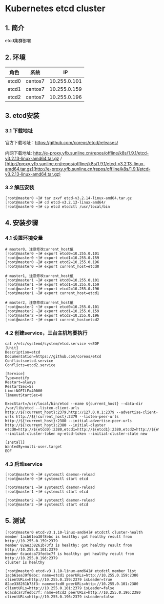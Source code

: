 # Kubernetes etcd cluster

## 1. 简介

etcd集群部署



## 2. 环境

| 角色  | 系统    | IP           |
| ----- | ------- | ------------ |
| etcd0 | centos7 | 10.255.0.101 |
| etcd1 | centos7 | 10.255.0.159 |
| etcd2 | centos7 | 10.255.0.196 |



## 3. etcd安装

### 3.1 下载地址

官方下载地址：<https://github.com/coreos/etcd/releases/>

内网下载地址: <http://e-proxy.yfb.sunline.cn/repos/offline/k8s/1.9.1/etcd-v3.2.13-linux-amd64.tar.gz> / [http://proxy.yfb.sunline.cn/repos/offline/k8s/1.9.1/etcd-v3.2.13-linux-amd64.tar.gz](http://e-proxy.yfb.sunline.cn/repos/offline/k8s/1.9.1/etcd-v3.2.13-linux-amd64.tar.gz)

### 3.2 解压安装

```
[root@master0 ~]# tar zxvf etcd-v3.2.14-linux-amd64.tar.gz
[root@master0 ~]# cd etcd-v3.2.13-linux-amd64/
[root@master0 ~]# cp etcd etcdctl /usr/local/bin
```



## 4. 安装步骤

### 4.1 设置环境变量

```
# master0, 注意修改current_host值
[root@master0 ~]# export etcd0=10.255.0.101
[root@master0 ~]# export etcd1=10.255.0.159
[root@master0 ~]# export etcd2=10.255.0.196
[root@master0 ~]# export current_host=etcd0

# master1, 注意修改current_host值
[root@master1 ~]# export etcd0=10.255.0.101
[root@master1 ~]# export etcd1=10.255.0.159
[root@master1 ~]# export etcd2=10.255.0.196
[root@master1 ~]# export current_host=etcd1

# master2, 注意修改current_host值
[root@master2 ~]# export etcd0=10.255.0.101
[root@master2 ~]# export etcd1=10.255.0.159
[root@master2 ~]# export etcd2=10.255.0.196
[root@master2 ~]# export current_host=etcd2
```

### 4.2 创建service，三台主机均要执行

```
cat >/etc/systemd/system/etcd.service <<EOF
[Unit]
Description=etcd
Documentation=https://github.com/coreos/etcd
Conflicts=etcd.service
Conflicts=etcd2.service

[Service]
Type=notify
Restart=always
RestartSec=5s
LimitNOFILE=40000
TimeoutStartSec=0

ExecStart=/usr/local/bin/etcd --name ${current_host} --data-dir /var/lib/etcd --listen-client-urls http://${!current_host}:2379,http://127.0.0.1:2379 --advertise-client-urls http://${!current_host}:2379 --listen-peer-urls http://${!current_host}:2380 --initial-advertise-peer-urls http://${!current_host}:2380 --initial-cluster etcd0=http://${etcd0}:2380,etcd1=http://${etcd1}:2380,etcd2=http://${etcd2}:2380 --initial-cluster-token my-etcd-token --initial-cluster-state new

[Install]
WantedBy=multi-user.target
EOF
```

### 4.3 启动service

```
[root@master0 ~]# systemctl daemon-reload
[root@master0 ~]# systemctl start etcd

[root@master1 ~]# systemctl daemon-reload
[root@master1 ~]# systemctl start etcd

[root@master2 ~]# systemctl daemon-reload
[root@master2 ~]# systemctl start etcd
```



## 5. 测试

```
[root@master0 etcd-v3.1.10-linux-amd64]# etcdctl cluster-health
member 1acb61ea30f8ebc is healthy: got healthy result from http://10.255.0.159:2379
member 82ae338261b73f3 is healthy: got healthy result from http://10.255.0.101:2379
member 6cacdca73fedbc7f is healthy: got healthy result from http://10.255.0.196:2379
cluster is healthy

[root@master0 etcd-v3.1.10-linux-amd64]# etcdctl member list
1acb61ea30f8ebc: name=etcd1 peerURLs=http://10.255.0.159:2380 clientURLs=http://10.255.0.159:2379 isLeader=true
82ae338261b73f3: name=etcd0 peerURLs=http://10.255.0.101:2380 clientURLs=http://10.255.0.101:2379 isLeader=false
6cacdca73fedbc7f: name=etcd2 peerURLs=http://10.255.0.196:2380 clientURLs=http://10.255.0.196:2379 isLeader=false
```

